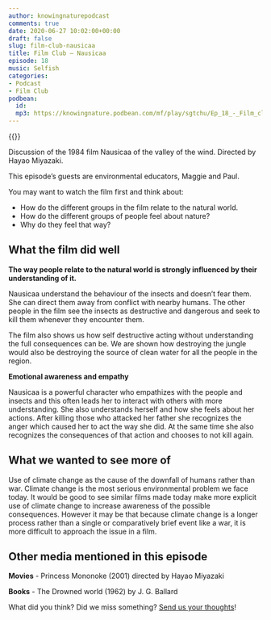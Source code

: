 ```yaml
---
author: knowingnaturepodcast
comments: true
date: 2020-06-27 10:02:00+00:00
draft: false
slug: film-club-nausicaa
title: Film Club – Nausicaa
episode: 18
music: Selfish
categories:
- Podcast
- Film Club
podbean:
  id:
  mp3: https://knowingnature.podbean.com/mf/play/sgtchu/Ep_18_-_Film_club_Nausicaa_87p7z.mp3
---
```


{{<podcast-player>}}

Discussion of the 1984 film Nausicaa of the valley of the wind. Directed by
Hayao Miyazaki.

This episode’s guests are environmental educators, Maggie and Paul.

You may want to watch the film first and think about:

  * How do the different groups in the film relate to the natural world.
  * How do the different groups of people feel about nature?
  * Why do they feel that way?

## What the film did well

**The way people relate to the natural world is strongly influenced by their
understanding of it.**

Nausicaa understand the behaviour of the insects and doesn’t fear them. She
can direct them away from conflict with nearby humans. The other people in the
film see the insects as destructive and dangerous and seek to kill them
whenever they encounter them.

The film also shows us how self destructive acting without understanding the
full consequences can be. We are shown how destroying the jungle  would also
be destroying the source of clean water for all the people in the region.

**Emotional awareness and empathy**

Nausicaa is a powerful character who empathizes with the people and insects
and this often leads her to interact with others with more understanding. She
also understands herself and how she feels about her actions. After killing
those who attacked her father she recognizes the anger which caused her to act
the way she did. At the same time she also recognizes the consequences of that
action and chooses to not kill again.  

## What we wanted to see more of

Use of climate change as the cause of the downfall of humans rather than war.
Climate change is the most serious environmental problem we face today. It
would be good to see similar films made today make more explicit use of
climate change to increase awareness of the possible consequences. However it
may be that because climate change is a longer process rather than a single or
comparatively brief event like a war, it is more difficult to approach the
issue in a film.

## Other media mentioned in this episode

**Movies** \- Princess Mononoke (2001) directed by Hayao Miyazaki

**Books** \- The Drowned world (1962) by J. G. Ballard

What did you think? Did we miss something? [Send us your thoughts](/about)!
